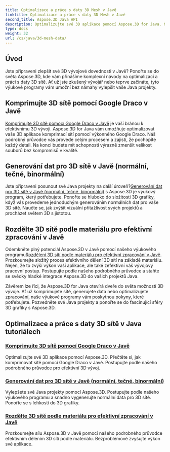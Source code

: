 ```yaml
---
title: Optimalizace a práce s daty 3D Mesh v Javě
linktitle: Optimalizace a práce s daty 3D Mesh v Javě
second_title: Aspose.3D Java API
description: Optimalizujte své 3D aplikace pomocí Aspose.3D for Java. Naučte se komprimovat sítě pomocí Google Draco, generovat data sítě a efektivně zpracovávat 3D sítě podle materiálu.
type: docs
weight: 32
url: /cs/java/3d-mesh-data/
---
```

## Úvod

Jste připraveni zlepšit své 3D vývojové dovednosti v Javě? Ponořte se do světa Aspose.3D, kde vám přinášíme komplexní návody na optimalizaci a práci s daty 3D sítě. Ať už jste zkušený vývojář nebo teprve začínáte, tyto výukové programy vám umožní bez námahy vylepšit vaše Java projekty.

## Komprimujte 3D sítě pomocí Google Draco v Javě

[Komprimujte 3D sítě pomocí Google Draco v Javě](./compress-meshes-google-draco/) je vaší bránou k efektivnímu 3D vývoji. Aspose.3D for Java vám umožňuje optimalizovat vaše 3D aplikace komprimací sítí pomocí výkonného Google Draco. Náš podrobný průvodce vás provede celým procesem a zajistí, že pochopíte každý detail. Na konci budete mít schopnosti výrazně zmenšit velikost souborů bez kompromisů v kvalitě.

## Generování dat pro 3D sítě v Javě (normální, tečné, binormální)

Jste připraveni posunout své Java projekty na další úroveň?[Generování dat pro 3D sítě v Javě (normální, tečné, binormální)](./generate-mesh-data/) s Aspose.3D je výukový program, který potřebujete. Ponořte se hluboko do složitosti 3D grafiky, když vás provedeme jednoduchým generováním normálních dat pro vaše 3D sítě. Naučte se, jak zvýšit vizuální přitažlivost svých projektů a procházet světem 3D s jistotou.

## Rozdělte 3D sítě podle materiálu pro efektivní zpracování v Javě

 Odemkněte plný potenciál Aspose.3D v Javě pomocí našeho výukového programu[Rozdělení 3D sítí podle materiálu pro efektivní zpracování v Javě](./split-meshes-by-material/). Prozkoumejte složitý proces efektivního dělení 3D sítí na základě materiálu. Nejen, že to zvýší výkon vaší aplikace, ale také zefektivní váš vývojový pracovní postup. Postupujte podle našeho podrobného průvodce a staňte se svědky hladké integrace Aspose.3D do vašich projektů Java.

Závěrem lze říci, že Aspose.3D for Java otevírá dveře do světa možností 3D vývoje. Ať už komprimujete sítě, generujete data nebo optimalizujete zpracování, naše výukové programy vám poskytnou pokyny, které potřebujete. Pozvedněte své Java projekty a ponořte se do fascinující sféry 3D grafiky s Aspose.3D.
## Optimalizace a práce s daty 3D sítě v Java tutoriálech
### [Komprimujte 3D sítě pomocí Google Draco v Javě](./compress-meshes-google-draco/)
Optimalizujte své 3D aplikace pomocí Aspose.3D. Přečtěte si, jak komprimovat sítě pomocí Google Draco v Javě. Postupujte podle našeho podrobného průvodce pro efektivní 3D vývoj.
### [Generování dat pro 3D sítě v Javě (normální, tečné, binormální)](./generate-mesh-data/)
Vylepšete své Java projekty pomocí Aspose.3D. Postupujte podle našeho výukového programu a snadno vygenerujte normální data pro 3D sítě. Ponořte se s lehkostí do 3D grafiky.
### [Rozdělte 3D sítě podle materiálu pro efektivní zpracování v Javě](./split-meshes-by-material/)
Prozkoumejte sílu Aspose.3D v Javě pomocí našeho podrobného průvodce efektivním dělením 3D sítí podle materiálu. Bezproblémově zvyšujte výkon své aplikace.